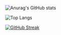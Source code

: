 ![Anurag's GitHub stats](https://github-readme-stats.vercel.app/api?username=SandrZeus&show_icons=true&bg_color=1e1e2e&text_color=cdd6f4&icon_color=cba6f7&title_color=94e2d5)

![Top Langs](https://github-readme-stats.vercel.app/api/top-langs/?username=SandrZeus&langs_count=10&layout=donut&bg_color=1e1e2e&text_color=cdd6f4&icon_color=cba6f7&title_color=94e2d5)

[![GitHub Streak](https://streak-stats.demolab.com?user=SandrZeus&theme=catppuccin-mocha)](https://git.io/streak-stats)
